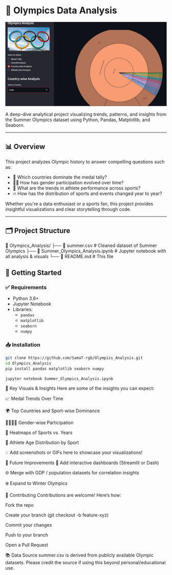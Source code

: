 # 🏅 Olympics Data Analysis

<p align="center">
  <img src="https://github.com/SamaT-rgb/Olympics_Analysis/blob/main/data.jpg?raw=true" alt="Olympics Analysis Banner" width="800"/>
</p>


A deep-dive analytical project visualizing trends, patterns, and insights from the Summer Olympics dataset using Python, Pandas, Matplotlib, and Seaborn.

---

## 📊 Overview

This project analyzes Olympic history to answer compelling questions such as:

- 🥇 Which countries dominate the medal tally?
- 🧍‍♂️ How has gender participation evolved over time?
- 🧠 What are the trends in athlete performance across sports?
- 🔥 How has the distribution of sports and events changed year to year?

Whether you're a data enthusiast or a sports fan, this project provides insightful visualizations and clear storytelling through code.

---

## 🗂️ Project Structure
📁 Olympics_Analysis/
├── 📄 summer.csv # Cleaned dataset of Summer Olympics
├── 📓 Summer_Olympics_Analysis.ipynb # Jupyter notebook with all analysis & visuals
└── 📄 README.md # This file

## 🚀 Getting Started

### ✅ Requirements

- Python 3.8+
- Jupyter Notebook
- Libraries:
  - `pandas`
  - `matplotlib`
  - `seaborn`
  - `numpy`

### 📥 Installation

```bash
git clone https://github.com/SamaT-rgb/Olympics_Analysis.git
cd Olympics_Analysis
pip install pandas matplotlib seaborn numpy
``` 

``` 
jupyter notebook Summer_Olympics_Analysis.ipynb
``` 




📌 Key Visuals & Insights
Here are some of the insights you can expect:

📈 Medal Trends Over Time

🌍 Top Countries and Sport-wise Dominance

👩‍🦰👨‍🦱 Gender-wise Participation

🧬 Heatmaps of Sports vs. Years

🏃 Athlete Age Distribution by Sport

💡 Add screenshots or GIFs here to showcase your visualizations!

🌱 Future Improvements
🔄 Add interactive dashboards (Streamlit or Dash)

🌐 Merge with GDP / population datasets for correlation insights

❄️ Expand to Winter Olympics

🤝 Contributing
Contributions are welcome! Here’s how:

Fork the repo

Create your branch (git checkout -b feature-xyz)

Commit your changes

Push to your branch

Open a Pull Request

📚 Data Source
summer.csv is derived from publicly available Olympic datasets.
Please credit the source if using this beyond personal/educational use.
